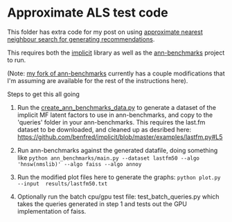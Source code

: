 Approximate ALS test code
=======

This folder has extra code for my post on using [approximate nearest neighbour search for
generating recommendations](http://www.benfrederickson.com/approximate-nearest-neighbours-for-recommender-systems/).

This requires both the [implicit](https://github.com/benfred/implicit/) library as well as the
[ann-benchmarks](https://github.com/erikbern/ann-benchmarks) project to run. 

(Note: [my fork of ann-benchmarks](https://github.com/benfred/ann-benchmarks) currently has a couple modifications
that I'm assuming are available for the rest of the instructions here).

Steps to get this all going

1) Run the
[create_ann_benchmarks_data.py](https://github.com/benfred/bens-blog-code/blob/master/approximate_als/create_ann_benchmarks_data.py) to generate a dataset of the implicit MF latent factors
to use in ann-benchmarks, and copy to the 'queries' folder in your ann-benchmarks. This requires the last.fm dataset to be downloaded, and cleaned up as desribed here: 
https://github.com/benfred/implicit/blob/master/examples/lastfm.py#L5

2) Run ann-benchmarks against the generated datafile, doing something like
```python ann_benchmarks/main.py --dataset lastfm50 --algo 'hnsw(nmslib)' --algo faiss --algo annoy```

3) Run the modified plot files here to generate the graphs: 
```python plot.py --input  results/lastfm50.txt```

4) Optionally run the batch cpu/gpu test file: test_batch_queries.py which takes the queries 
generated in step 1 and tests out the GPU implementation of faiss.
